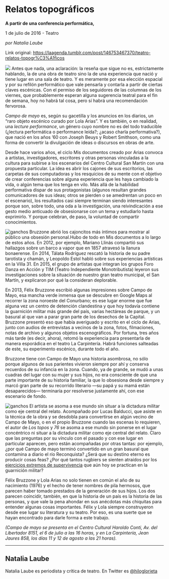 # Relatos topográficos

**A partir de una conferencia performática,**

1 de julio de 2016 - Teatro

_por Natalia Laube_

Link original: https://laagenda.tumblr.com/post/146753467370/teatro-relatos-topogr%C3%A1ficos

![](https://64.media.tumblr.com/df3734295737fd2a44fc773ca10d33db/tumblr_inline_pjzvrxgCMB1t6q87u_500.jpg)
Antes que nada, una aclaración: la reseña que sigue no es, estrictamente hablando, la de una obra de teatro sino la de una experiencia que nació y tiene lugar en una sala de teatro. Y es meramente por esa elección espacial y por su refilón performático que vale pensarla y contarla a partir de ciertas claves escénicas. Con el permiso de los seguidores de las columnas de los viernes, que probablemente esperan alguna sugerencia teatral para el fin de semana, hoy no habrá tal cosa, pero sí habrá una recomendación fervorosa. 

*Campo de mayo* es, según su gacetilla y los anuncios en los diarios, un “raro objeto escénico curado por Lola Arias”. Y es también, o en realidad, una *lecture performance*, un género cuyo nombre no es del todo traducible (¿lectura performática o performance leída?; ¿acaso charla performativa?), que nació en los años ’60 con Joseph Beuys y Robert Smithson, como una forma de convertir la divulgación de ideas o discursos en obras de arte. 

Desde hace varios años, el ciclo Mis documentos creado por Arias convoca a artistas, investigadores, escritores y otras personas vinculadas a la cultura para subirse a los escenarios del Centro Cultural San Martín con una propuesta particular. La idea es abrir los cajones de sus escritorios, las carpetas de sus computadoras y los resquicios de su mente con el objetivo de crear conferencias sobre alguna experiencia que les haya cambiado la vida, o algún tema que los tenga en vilo. Más allá de la habilidad performativa dispar de sus protagonistas (algunos resultan grandes comunicadores de sus ideas; otros se pierden o se amedrentan un poco en el escenario), los resultados casi siempre terminan siendo interesantes porque son, sobre todo, una oda a la investigación, una reivindicación a ese gesto medio anticuado de obsesionarse con un tema y estudiarlo hasta exprimirlo. Y porque celebran, de paso, la voluntad de compartir conocimientos. 

![ganchos](https://64.media.tumblr.com/80c0cdfcd7ddb29593d0451aea505a5a/tumblr_inline_pjzvry5CEK1t6q87u_500.jpg) Bruzzone abrió los cajoncitos más íntimos para mostrar al público una obsesión personal.Hubo de todo en Mis documentos a lo largo de estos años. En 2012, por ejemplo, Mariano Llinás compartió sus hallazgos sobre un barco a vapor que en 1857 atravesó la llanura bonaerense. En 2014, Tálata Rodríguez rescató la historia de su padre tarotista y chamán, y Leopoldo Estol habló sobre sus experiencias artísticas en la Villa 31. En 2015, el grupo de artistas que integran los grupos Foro Danza en Acción y TIM (Teatro Independiente Monotributista) leyeron sus investigaciones sobre la situación de nuestro gran teatro municipal, el San Martín, y explicaron por qué la consideran deplorable. 

En 2013, Félix Bruzzone escribió algunas impresiones sobre Campo de Mayo, esa mancha verde inmensa que se descubre en Google Maps al recorrer la zona noroeste del Conurbano; es ese lugar enorme que fue alguna vez un centro de detención clandestina y que hoy todavía contiene la guarnición militar más grande del país, varias hectáreas de parque, y un basural al que van a parar gran parte de los desechos de la Capital. Bruzzone presentó eso que había averiguado y escrito en el ciclo de Arias, junto con audios de entrevistas a vecinos de la zona, fotos, filmaciones, notas de archivo y algunos objetos escenográficos. Por fortuna, tres años más tarde (es decir, ahora), retomó la experiencia para presentarla de manera esporádica en el teatro La Carpintería. Habrá funciones salteadas de este, su experimento escénico, durante todo el año. 

Bruzzone tiene con Campo de Mayo una historia asombrosa, no sólo porque algunos de sus parientes vivieron siempre por ahí y conserva recuerdos de su infancia en la zona. Cuando, ya de grande, se mudó a unas cuadras del lugar con su mujer y sus hijos, no era consciente de que una parte importante de su historia familiar, la que lo obsesiona desde siempre y marcó gran parte de su recorrido literario —su papá y su mamá están desaparecidos— terminaría por resolverse justamente ahí, con ese escenario de fondo. 

![ganchos](https://64.media.tumblr.com/df3734295737fd2a44fc773ca10d33db/tumblr_inline_pjzvrxgCMB1t6q87u_500.jpg) El artista se asoma a ese mundo sin situar a la dictadura militar como eje central del relato. Acompañado por Lucas Balducci, que asiste en la técnica de la obra y se desdobla para convertirse en algún vecino de Campo de Mayo, o en el propio Bruzzone cuando las escenas lo requieren, el autor de *Los topos* y *76* se asoma a ese mundo sin ponerse en el lugar concéntrico ni situar a la dictadura militar como eje central del relato. Claro que las preguntas por su vínculo con el pasado y con ese lugar en particular aparecen, pero están acompañadas por otras tantas: por ejemplo, ¿por qué Campo de mayo terminó convertido en un gran basural que contamina a diario el río Reconquista? ¿Será que su destino eterno es producir cosas feas? ¿Por qué tantos rugbiers se sienten atraídos por los [ejercicios extremos de supervivencia](http://www.revistaanfibia.com/cronica/campo-de-mayo-como-quebrar-un-rugbier/) que aún hoy se practican en la guarnición militar? 

Félix Bruzzone y Lola Arias no solo tienen en común el año de su nacimiento (1976) y el hecho de tener nombres de pila hermosos, que parecen haber tomado prestados de la generación de sus hijos. Los dos parecen coincidir, también, en que la historia de un país es la historia de las personas, y que vale la pena ahondar en sus anécdotas más chiquitas para entender algunas cosas importantes. Félix y Lola siempre construyeron desde ese lugar su literatura y su teatro. Por eso, es una suerte que se hayan encontrado para darle forma a este trabajo. 

*(Campo de mayo se presenta en el Centro Cultural Haroldo Conti, Av. del Libertador 8151, el 6 de julio a las 16 horas, y en La Carpintería, Jean Jaures 858, los días 11 y 12 de agosto a las 21 horas).*

  




---

Natalia Laube
-------------

 Natalia Laube es periodista y crítica de teatro. En Twitter es [@hiloglorieta](https://twitter.com/hiloglorieta?lang=es)  

